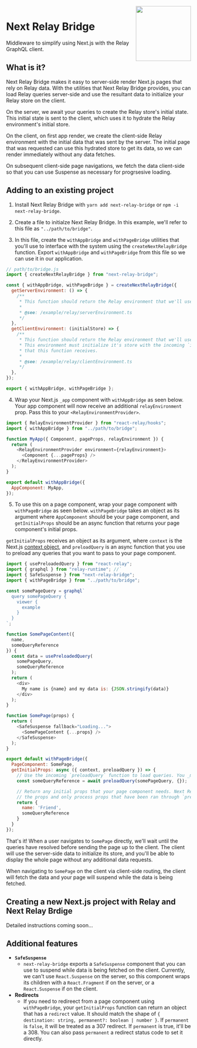 <img align="right" width="150" src="https://user-images.githubusercontent.com/3639170/131080946-bd57d4b2-1307-4109-b198-b3c89ef3a71a.png" />

# Next Relay Bridge

Middleware to simplify using Next.js with the Relay GraphQL client.

## What is it?

Next Relay Bridge makes it easy to server-side render Next.js pages that rely on Relay data. With the utilities that Next Relay Bridge provides, you can load Relay queries server-side and use the resultant data to initialize your Relay store on the client.

On the server, we await your queries to create the Relay store's initial state. This initial state is sent to the client, which uses it to hydrate the Relay environment's initial store.

On the client, on first app render, we create the client-side Relay environment with the initial data that was sent by the server. The initial page that was requested can use this hydrated store to get its data, so we can render immediately without any data fetches.

On subsequent client-side page navigations, we fetch the data client-side so that you can use Suspense as necessary for progrsesive loading.

## Adding to an existing project

1. Install Next Relay Bridge with `yarn add next-relay-bridge` or `npm -i next-relay-bridge`.

2. Create a file to initialze Next Relay Bridge. In this example, we'll refer to this file as `"../path/to/bridge"`.

3. In this file, create the `withAppBridge` and `withPageBridge` utilities that you'll use to interface with the system using the `createNextRelayBridge` function. Export `withAppBridge` and `withPageBridge` from this file so we can use it in our application.

```js
// path/to/bridge.js
import { createNextRelayBridge } from "next-relay-bridge";

const { withAppBridge, withPageBridge } = createNextRelayBridge({
  getServerEnvironment: () => {
    /**
     * This function should return the Relay environment that we'll use on the server.
     *
     * @see: /example/relay/serverEnvironment.ts
     */
  },
  getClientEnvironment: (initialStore) => {
    /**
     * This function should return the Relay environment that we'll use on the client.
     * This environment must initialize it's store with the incoming `initialStore` value
     * that this function receives.
     *
     * @see: /example/relay/clientEnvironment.ts
     */
  },
});

export { withAppBridge, withPageBridge };
```

4. Wrap your Next.js `_app` component with `withAppBridge` as seen below. Your app component will now receive an additional `relayEnvironment` prop. Pass this to your `<RelayEnvironmentProvider>`.

```js
import { RelayEnvironmentProvider } from "react-relay/hooks";
import { withAppBridge } from "../path/to/bridge";

function MyApp({ Component, pageProps, relayEnvironment }) {
  return (
    <RelayEnvironmentProvider environment={relayEnvironment}>
      <Component {...pageProps} />
    </RelayEnvironmentProvider>
  );
}

export default withAppBridge({
  AppComponent: MyApp,
});
```

5. To use this on a page component, wrap your page component with `withPageBridge` as seen below. `withPageBridge` takes an object as its argument where `AppComponent` should be your page component, and `getInitialProps` should be an async function that returns your page component's initial props.

`getInitialProps` receives an object as its argument, where `context` is the Next.js [context object](https://nextjs.org/docs/api-reference/data-fetching/getInitialProps#context-object), and `preloadQuery` is an async function that you use to preload any queries that you want to pass to your page component.

```js
import { usePreloadedQuery } from "react-relay";
import { graphql } from "relay-runtime"; //`
import { SafeSuspense } from "next-relay-bridge";
import { withPageBridge } from "../path/to/bridge";

const somePageQuery = graphql`
  query somePageQuery {
    viewer {
      example
    }
  }
`;

function SomePageContent({
  name,
  someQueryReference
}) {
  const data = usePreloadedQuery(
    somePageQuery,
    someQueryReference
  );
  return (
    <div>
      My name is {name} and my data is: {JSON.stringify(data)}
    </div>
  );
}

function SomePage(props) {
  return (
    <SafeSuspense fallback="Loading...">
      <SomePageContent {...props} />
    </SafeSuspense>
  );
}

export default withPageBridge({
  PageComponent: SomePage,
  getInitialProps: async ({ context, preloadQuery }) => {
    // Use the incoming `preloadQuery` function to load queries. You _must_ await these.
    const someQueryReference = await preloadQuery(somePageQuery, {});

    // Return any initial props that your page component needs. Next Relay Bridge will introspect
    // the props and only process props that have been ran through `preloadQuery`.
    return {
      name: 'Friend',
      someQueryReference
    }
  }
});
```

That's it! When a user navigates to `SomePage` directly, we'll wait until the queries have resolved before sending the page up to the client. The client will use the server-side data to initialize its store, and you'll be able to display the whole page without any additional data requests.

When navigating to `SomePage` on the client via client-side routing, the client will fetch the data and your page will suspend while the data is being fetched.

## Creating a new Next.js project with Relay and Next Relay Brdige

Detailed instructions coming soon...

## Additional features

* **`SafeSuspense`**
  * `next-relay-bridge` exports a `SafeSuspense` component that you can use to suspend while data is being fetched on the client. Currently, we can't use `React.Suspense` on the server, so this component wraps its children with a `React.Fragment` if on the server, or a `React.Suspense` if on the client.
* **Redirects**
  * If you need to redireect from a page component using `withPageBridge`, your `getInitialProps` function can return an object that has a `redirect` value. It should match the shape of `{ destination: string, permanent?: boolean | number }`. If `permanent` is `false`, it will be treated as a 307 redirect. If `permanent` is true, it'll be a 308. You can also pass `permanent` a redirect status code to set it directly.
